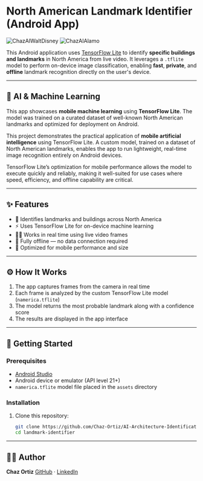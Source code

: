 # North American Landmark Identifier (Android App)

![ChazAIWaltDisney](https://github.com/user-attachments/assets/af2a2689-5ed6-432b-b585-63618ad23391)
![ChazAIAlamo](https://github.com/user-attachments/assets/fcb5b557-3419-44da-85c2-62fcf684e252)


This Android application uses [TensorFlow Lite](https://www.tensorflow.org/lite) to identify **specific buildings and landmarks** in North America from live video. It leverages a `.tflite` model to perform on-device image classification, enabling **fast**, **private**, and **offline** landmark recognition directly on the user's device.

---

## 🤖 AI & Machine Learning

This app showcases **mobile machine learning** using **TensorFlow Lite**. The model was trained on a curated dataset of well-known North American landmarks and optimized for deployment on Android.

This project demonstrates the practical application of **mobile artificial intelligence** using TensorFlow Lite. A custom model, trained on a dataset of North American landmarks, enables the app to run lightweight, real-time image recognition entirely on Android devices.

TensorFlow Lite’s optimization for mobile performance allows the model to execute quickly and reliably, making it well-suited for use cases where speed, efficiency, and offline capability are critical.

---

## ✨ Features

- 📸 Identifies landmarks and buildings across North America
- ⚡ Uses TensorFlow Lite for on-device machine learning
- 🕵️‍♂️ Works in real time using live video frames
- 📴 Fully offline — no data connection required
- 📱 Optimized for mobile performance and size

---

## ⚙️ How It Works

1. The app captures frames from the camera in real time
2. Each frame is analyzed by the custom TensorFlow Lite model (`namerica.tflite`)
3. The model returns the most probable landmark along with a confidence score
4. The results are displayed in the app interface

---

## 🚀 Getting Started

### Prerequisites

- [Android Studio](https://developer.android.com/studio)
- Android device or emulator (API level 21+)
- `namerica.tflite` model file placed in the `assets` directory

### Installation

1. Clone this repository:
   ```bash
   git clone https://github.com/Chaz-Ortiz/AI-Architecture-Identification
   cd landmark-identifier

---

## 🧑‍💻 Author

**Chaz Ortiz**
[GitHub](https://github.com/Chaz-Ortiz) · [LinkedIn](https://www.linkedin.com/in/chaz-ortiz-615863270/) 
